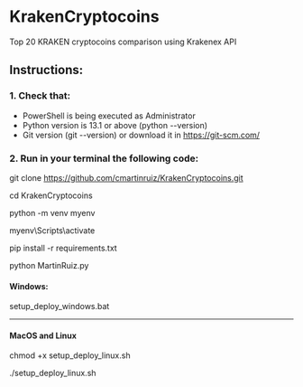 # KrakenCryptocoins
Top 20 KRAKEN cryptocoins comparison using Krakenex API
## Instructions:
### 1. Check that:
* PowerShell is being executed as Administrator
* Python version is 13.1 or above (python --version)
* Git version (git --version) or download it in https://git-scm.com/

### 2. Run in your terminal the following code:
git clone https://github.com/cmartinruiz/KrakenCryptocoins.git

cd KrakenCryptocoins

python -m venv myenv

myenv\Scripts\activate

pip install -r requirements.txt

python MartinRuiz.py


#### Windows:

setup_deploy_windows.bat

---------------------------------------------------------------------------------------------------------------------
#### MacOS and Linux

chmod +x setup_deploy_linux.sh

./setup_deploy_linux.sh
